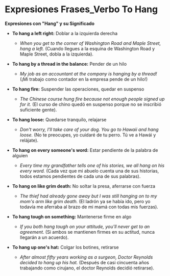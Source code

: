 # Expresiones Frases_Verbo To Hang



**Expresiones con "Hang" y su Significado**

*   **To hang a left right:** Doblar a la izquierda derecha
    *   *When you get to the corner of Washington Road and Maple Street, hang a left.* (Cuando llegues a la esquina de Washington Road y Maple Street, dobla a la izquierda).

*   **To hang by a thread in the balance:** Pender de un hilo
    *   *My job as an accountant at the company is hanging by a thread!* (¡Mi trabajo como contador en la empresa pende de un hilo!)

*   **To hang fire:** Suspender las operaciones, quedar en suspenso
    *   *The Chinese course hung fire because not enough people signed up for it.* (El curso de chino quedó en suspenso porque no se inscribió suficiente gente).

*   **To hang loose:** Quedarse tranquilo, relajarse
    *   *Don't worry, I'll take care of your dog. You go to Hawaii and hang loose.* (No te preocupes, yo cuidaré de tu perro. Tú ve a Hawái y relájate).

*   **To hang on every someone's word:** Estar pendiente de la palabra de alguien
    *   *Every time my grandfather tells one of his stories, we all hang on his every word.* (Cada vez que mi abuelo cuenta una de sus historias, todos estamos pendientes de cada una de sus palabras).

*   **To hang on like grim death:** No soltar la presa, aferrarse con fuerza
    *   *The thief had already gone away but I was still hanging on to my mom's arm like grim death.* (El ladrón ya se había ido, pero yo todavía me aferraba al brazo de mi mamá con todas mis fuerzas).

*   **To hang tough on something:** Mantenerse firme en algo
    *   *If you both hang tough on your attitude, you'll never get to an agreement.* (Si ambos se mantienen firmes en su actitud, nunca llegarán a un acuerdo).

*   **To hang up one's hat:** Colgar los botines, retirarse
    *   *After almost fifty years working as a surgeon, Doctor Reynolds decided to hang up his hat.* (Después de casi cincuenta años trabajando como cirujano, el doctor Reynolds decidió retirarse).

